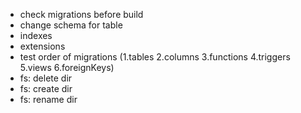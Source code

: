 - check migrations before build
- change schema for table
- indexes
- extensions
- test order of migrations (1.tables 2.columns 3.functions 4.triggers 5.views 6.foreignKeys)
- fs: delete dir
- fs: create dir
- fs: rename dir